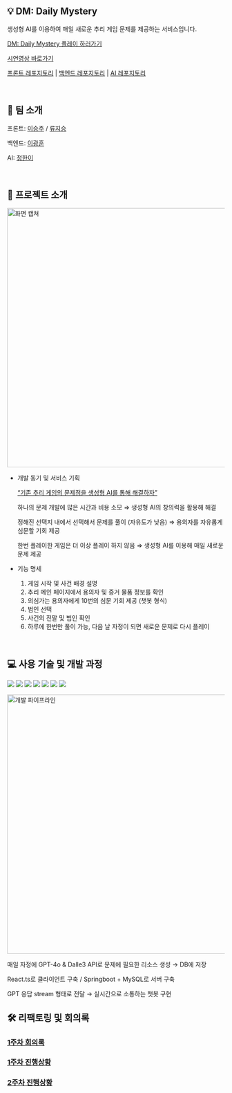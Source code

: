 
## 💡 DM: Daily Mystery

생성형 AI를 이용하여 매일 새로운 추리 게임 문제를 제공하는 서비스입니다.

[DM: Daily Mystery 플레이 하러가기](https://dailymystery.netlify.app/)


[시연영상 바로가기](https://www.youtube.com/watch?v=hf4fHv8SU2k)

[프론트 레포지토리](https://github.com/sj102300/SWDigital) | 
[백엔드 레포지토리](https://github.com/namewhat99/docker-ci-cd) | 
[AI 레포지토리](https://github.com/jeonghani/2024_SW)

<br/>

## 👫 팀 소개

프론트: [이승주](https://github.com/sj102300) / [류지승](https://github.com/JiSeungRyu)

백엔드: [이광훈](https://github.com/namewhat99)

AI: [정한이](https://github.com/jeonghani)


<br/>

## 📜 프로젝트 소개

<img width="600" alt="화면 캡쳐" src="https://github.com/user-attachments/assets/19527a75-17ca-4a23-a956-4d554f71e529">

- 개발 동기 및 서비스 기획
    
    <ins>“기존 추리 게임의 문제점을 생성형 AI를 통해 해결하자”</ins>
    
    하나의 문제 개발에 많은 시간과 비용 소모 ⇒ 생성형 AI의 창의력을 활용해 해결
    
    정해진 선택지 내에서 선택해서 문제를 풀이 (자유도가 낮음) ⇒ 용의자를 자유롭게 심문할 기회 제공
    
    한번 플레이한 게임은 더 이상 플레이 하지 않음 ⇒ 생성형 AI를 이용해 매일 새로운 문제 제공
    
- 기능 명세
  1. 게임 시작 및 사건 배경 설명
  2. 추리 메인 페이지에서 용의자 및 증거 물품 정보를 확인
  3. 의심가는 용의자에게 10번의 심문 기회 제공 (챗봇 형식)
  4. 범인 선택
  5. 사건의 전말 및 범인 확인
  6. 하루에 한번만 풀이 가능, 다음 날 자정이 되면 새로운 문제로 다시 플레이
  

<br/>

## 💻 사용 기술 및 개발 과정

<img src="https://img.shields.io/badge/React-61DAFB?style=flat-square&logo=React&logoColor=black"/> <img src="https://img.shields.io/badge/Typescript-3178C6?style=flat-square&logo=Typescript&logoColor=white"/>
<img src="https://img.shields.io/badge/Tailwind CSS-06B6D4?style=flat-square&logo=Tailwind CSS&logoColor=white"/>
<img src="https://img.shields.io/badge/styled components-DB7093?style=flat-square&logo=styled-components&logoColor=white"/>
<img src="https://img.shields.io/badge/Python-3776AB?style=flat-square&logo=Python&logoColor=white"/>
<img src="https://img.shields.io/badge/Spring-6DB33F?style=flat-square&logo=Spring&logoColor=white"/>
<img src="https://img.shields.io/badge/MySQL-4479A1?style=flat-square&logo=MySQL&logoColor=white"/>


<img width="600" alt="개발 파이프라인" src="https://github.com/user-attachments/assets/1babbd15-38b0-446d-9645-62eac81df2e9">

매일 자정에 GPT-4o & Dalle3 API로 문제에 필요한 리소스 생성 → DB에 저장

React.ts로 클라이언트 구축 / Springboot + MySQL로 서버 구축

GPT 응답 stream 형태로 전달 → 실시간으로 소통하는 챗봇 구현




## 🛠️ 리팩토링 및 회의록
### [1주차 회의록](https://github.com/namewhat99/mystery/wiki/1%EC%A3%BC%EC%B0%A8-%ED%9A%8C%EC%9D%98%EB%A1%9D)
### [1주차 진행상황](https://github.com/namewhat99/mystery/wiki/1%EC%A3%BC%EC%B0%A8-%EC%A7%84%ED%96%89%EC%82%AC%ED%95%AD-%5BBE%5D)
### [2주차 진행상황](https://github.com/namewhat99/mystery/wiki/2%EC%A3%BC%EC%B0%A8-%EC%A7%84%ED%96%89%EC%83%81%ED%99%A9-(%EB%B8%8C%EB%9D%BC%EC%9A%B0%EC%A0%80-%ED%95%91%EA%B1%B0%ED%94%84%EB%A6%B0%ED%8C%85))
